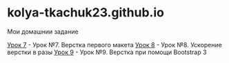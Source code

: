 

# kolya-tkachuk23.github.io
Мои домашнии задание

[Урок 7](https://kolya-tkachuk23.github.io/lesson-7/) - Урок №7. Верстка первого макета
[Урок 8](https://kolya-tkachuk23.github.io/lesson-8/) - Урок №8. Ускорение верстки в разы
[Урок 9](https://kolya-tkachuk23.github.io/lesson-9/) - Урок №9. Верстка при помощи Bootstrap 3

